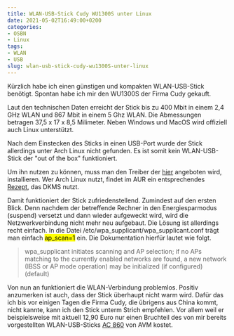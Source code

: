 ```yaml
---
title: WLAN-USB-Stick Cudy WU1300S unter Linux
date: 2021-05-02T16:49:00+0200
categories:
- OSBN
- Linux
tags:
- WLAN
- USB
slug: wlan-usb-stick-cudy-wu1300S-unter-linux
---
```

Kürzlich habe ich einen günstigen und kompakten WLAN-USB-Stick benötigt. Spontan habe ich mir den WU1300S der Firma Cudy gekauft.

Laut den technischen Daten erreicht der Stick bis zu 400 Mbit in einem 2,4 GHz WLAN und 867 Mbit in einem 5 Ghz WLAN. Die Abmessungen betragen 37,5 x 17 x 8,5 Milimeter. Neben Windows und MacOS wird offiziell auch Linux unterstützt.

Nach dem Einstecken des Sticks in einen USB-Port wurde der Stick allerdings unter Arch Linux nicht gefunden. Es ist somit kein WLAN-USB-Stick der "out of the box" funktioniert.

Um ihn nutzen zu können, muss man den Treiber der [hier](https://github.com/cilynx/rtl88x2bu) angeboten wird, installieren. Wer Arch Linux nutzt, findet im AUR ein entsprechendes [Rezept](https://aur.archlinux.org/packages/rtl88x2bu-dkms-git/), das DKMS nutzt.

Damit funktioniert der Stick zufriedenstellend. Zumindest auf den ersten Blick. Denn nachdem der betreffende Rechner in den Energiesparmodus (suspend) versetzt und dann wieder aufgeweckt wird, wird die Netzwerkverbindung nicht mehr neu aufgebaut. Die Lösung ist allerdings recht einfach. In die Datei /etc/wpa_supplicant/wpa_supplicant.conf trägt man einfach <mark>ap_scan=1</mark> ein. Die Dokumentation hierfür lautet wie folgt.

>wpa_supplicant initiates scanning and AP selection; if no APs matching to the currently enabled networks are found, a new network (IBSS or AP mode operation) may be initialized (if configured) (default)

Von nun an funktioniert die WLAN-Verbindung problemlos. Positiv anzumerken ist auch, dass der Stick überhaupt nicht warm wird. Dafür das ich bis vor einigen Tagen die Firma Cudy, die übrigens aus China kommt, nicht kannte, kann ich den Stick unterm Strich empfehlen. Vor allem weil er beispielsweise mit aktuell 12,90 Euro nur einen Bruchteil des von mir bereits vorgestellten WLAN-USB-Sticks [AC 860](/fritz-wlan-stick-ac-860-unter-linux/) von AVM kostet.